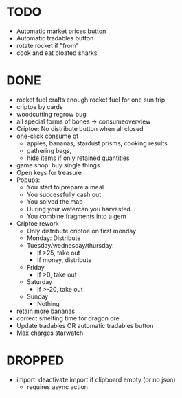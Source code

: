 # TODO
- Automatic market prices button
- Automatic tradables button
- rotate rocket if "from"
- cook and eat bloated sharks

# DONE
- rocket fuel crafts enough rocket fuel for one sun trip
- criptoe by cards
- woodcutting regrow bug
- all special forms of bones -> consumeoverview
- Criptoe: No distribute button when all closed
- one-click consume of
  - apples, bananas, stardust prisms,  cooking results
  - gathering bags,
  - hide items if only retained quantities
- game shop: buy single things
- Open keys for treasure
- Popups:
  - You start to prepare a meal
  - You successfully cash out
  - You solved the map
  - During your watercan you harvested...
  - You combine fragments into a gem
- Criptoe rework
  - Only distribute criptoe on first monday
  - Monday: Distribute
  - Tuesday/wednesday/thursday:
    - If >25, take out
    - If money, distribute
  - Friday
    - If >0, take out
  - Saturday
    - If >-20, take out
  - Sunday
    - Nothing
- retain more bananas
- correct smelting time for dragon ore
- Update tradables OR automatic tradables button
- Max charges starwatch

# DROPPED
- import: deactivate import if clipboard empty (or no json)
  - requires async action